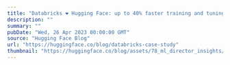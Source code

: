 ```yaml
---
title: "Databricks ❤️ Hugging Face: up to 40% faster training and tuning of Large Language Models"
description: ""
summary: ""
pubDate: "Wed, 26 Apr 2023 00:00:00 GMT"
source: "Hugging Face Blog"
url: "https://huggingface.co/blog/databricks-case-study"
thumbnail: "https://huggingface.co/blog/assets/78_ml_director_insights/databricks.png"
---
```


